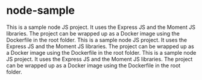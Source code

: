 # node-sample
This is a sample node JS project. It uses the Express JS and the Moment JS libraries. The project can be wrapped up as a Docker image using the Dockerfile in the root folder.
This is a sample node JS project. It uses the Express JS and the Moment JS libraries. The project can be wrapped up as a Docker image using the Dockerfile in the root folder.
This is a sample node JS project. It uses the Express JS and the Moment JS libraries. The project can be wrapped up as a Docker image using the Dockerfile in the root folder.
